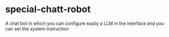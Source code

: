 # special-chatt-robot
A chat bot in which you can configure easily a LLM in the interface and you can set the system instruction
